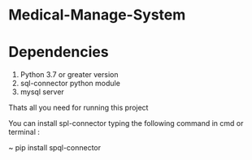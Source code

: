 # Medical-Manage-System

# Dependencies

1. Python 3.7 or greater version 
2. sql-connector python module 
3. mysql server

Thats all you need for running this project

You can install spl-connector typing the following command in cmd or terminal :
  
  ~ pip install spql-connector
